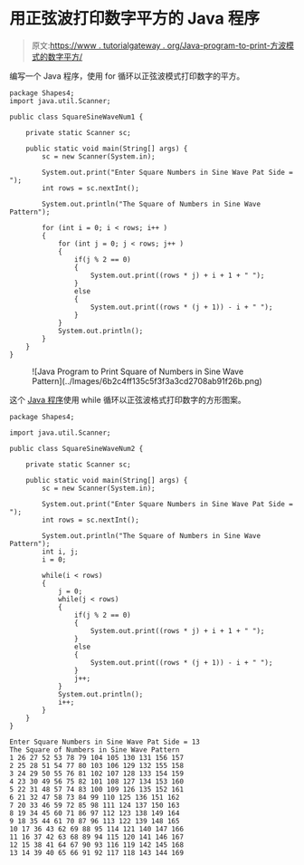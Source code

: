 # 用正弦波打印数字平方的 Java 程序

> 原文:[https://www . tutorialgateway . org/Java-program-to-print-方波模式的数字平方/](https://www.tutorialgateway.org/java-program-to-print-square-of-numbers-in-sine-wave-pattern/)

编写一个 Java 程序，使用 for 循环以正弦波模式打印数字的平方。

```
package Shapes4;
import java.util.Scanner;

public class SquareSineWaveNum1 {

	private static Scanner sc;

	public static void main(String[] args) {
		sc = new Scanner(System.in);

		System.out.print("Enter Square Numbers in Sine Wave Pat Side = ");
		int rows = sc.nextInt();

		System.out.println("The Square of Numbers in Sine Wave Pattern");

		for (int i = 0; i < rows; i++ ) 
		{
			for (int j = 0; j < rows; j++ ) 
			{
				if(j % 2 == 0)
				{
					System.out.print((rows * j) + i + 1 + " ");
				}
				else
				{
					System.out.print((rows * (j + 1)) - i + " ");
				}	
			}
			System.out.println();
		}
	}
}
```

<figure class="wp-block-image size-large">![Java Program to Print Square of Numbers in Sine Wave Pattern](../Images/6b2c4ff135c5f3f3a3cd2708ab91f26b.png)</figure>

这个 [Java 程序](https://www.tutorialgateway.org/learn-java-programs/)使用 while 循环以正弦波格式打印数字的方形图案。

```
package Shapes4;

import java.util.Scanner;

public class SquareSineWaveNum2 {

	private static Scanner sc;

	public static void main(String[] args) {
		sc = new Scanner(System.in);

		System.out.print("Enter Square Numbers in Sine Wave Pat Side = ");
		int rows = sc.nextInt();

		System.out.println("The Square of Numbers in Sine Wave Pattern");
		int i, j;
		i = 0;

		while(i < rows) 
		{
			j = 0; 
			while(j < rows) 
			{
				if(j % 2 == 0)
				{
					System.out.print((rows * j) + i + 1 + " ");
				}
				else
				{
					System.out.print((rows * (j + 1)) - i + " ");
				}	
				j++;
			}
			System.out.println();
			i++;
		}
	}
}
```

```
Enter Square Numbers in Sine Wave Pat Side = 13
The Square of Numbers in Sine Wave Pattern
1 26 27 52 53 78 79 104 105 130 131 156 157 
2 25 28 51 54 77 80 103 106 129 132 155 158 
3 24 29 50 55 76 81 102 107 128 133 154 159 
4 23 30 49 56 75 82 101 108 127 134 153 160 
5 22 31 48 57 74 83 100 109 126 135 152 161 
6 21 32 47 58 73 84 99 110 125 136 151 162 
7 20 33 46 59 72 85 98 111 124 137 150 163 
8 19 34 45 60 71 86 97 112 123 138 149 164 
9 18 35 44 61 70 87 96 113 122 139 148 165 
10 17 36 43 62 69 88 95 114 121 140 147 166 
11 16 37 42 63 68 89 94 115 120 141 146 167 
12 15 38 41 64 67 90 93 116 119 142 145 168 
13 14 39 40 65 66 91 92 117 118 143 144 169 
```